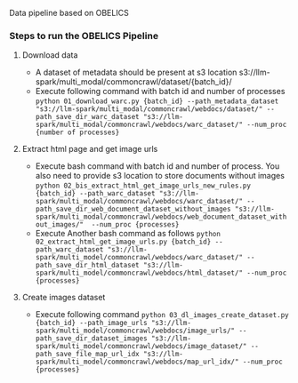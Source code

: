 Data pipeline based on OBELICS

### Steps to run the OBELICS Pipeline

1. Download data
   - A dataset of metadata should be present at s3 location s3://llm-spark/multi_modal/commoncrawl/dataset/{batch_id}/
   - Execute following command with batch id and number of processes ```python 01_download_warc.py {batch_id} --path_metadata_dataset "s3://llm-spark/multi_modal/commoncrawl/webdocs/dataset/" --path_save_dir_warc_dataset "s3://llm-spark/multi_modal/commoncrawl/webdocs/warc_dataset/" --num_proc {number of processes}```
  
2. Extract html page and get image urls
   - Execute bash command with batch id and number of process. You also need to provide s3 location to store documents without images ```python 02_bis_extract_html_get_image_urls_new_rules.py {batch_id} --path_warc_dataset "s3://llm-spark/multi_modal/commoncrawl/webdocs/warc_dataset/" --path_save_dir_web_document_dataset_without_images "s3://llm-spark/multi_modal/commoncrawl/webdocs/web_document_dataset_without_images/"  --num_proc {processes}```
   - Execute Another bash command as follows ```python 02_extract_html_get_image_urls.py {batch_id} --path_warc_dataset "s3://llm-spark/multi_model/commoncrawl/webdocs/warc_dataset/" --path_save_dir_html_dataset "s3://llm-spark/multi_model/commoncrawl/webdocs/html_dataset/" --num_proc {processes}```
  
3. Create images dataset
   - Execute following command ```python 03_dl_images_create_dataset.py {batch_id} --path_image_urls "s3://llm-spark/multi_model/commoncrawl/webdocs/image_urls/" --path_save_dir_dataset_images "s3://llm-spark/multi_model/commoncrawl/webdocs/image_dataset/" --path_save_file_map_url_idx "s3://llm-spark/multi_model/commoncrawl/webdocs/map_url_idx/" --num_proc {processes}```
  
   